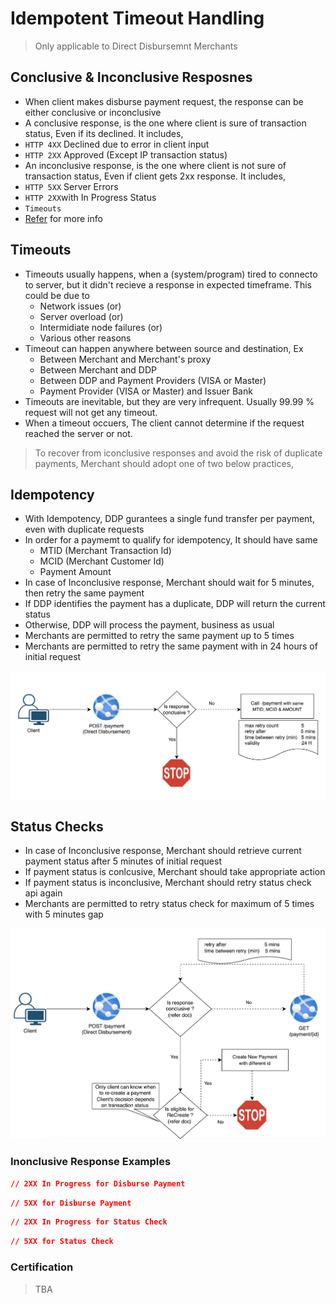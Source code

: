 # Idempotent Timeout Handling

> Only applicable to Direct Disbursemnt Merchants

## Conclusive & Inconclusive Resposnes

- When client makes disburse payment request, the response can be either conclusive or inconclusive
- A conclusive response, is the one where client is sure of transaction status, Even if its declined. It includes,
- `HTTP 4XX` Declined due to error in client input
- `HTTP 2XX`  Approved (Except IP transaction status)
- An inconclusive response, is the one where client is not sure of transaction status, Even if client gets 2xx response. It includes,
- `HTTP 5XX` Server Errors
- `HTTP 2XX`with In Progress Status
- `Timeouts`
- [Refer](Transaction-payment-status.md) for more info

## Timeouts

- Timeouts usually happens, when a (system/program) tired to connecto to server, but it didn't recieve a response in expected timeframe. This could be due to
  - Network issues (or)
  - Server overload (or)
  - Intermidiate node failures (or)
  - Various other reasons
- Timeout can happen anywhere between source and destination, Ex
  - Between Merchant and Merchant's proxy
  - Between Merchant and DDP
  - Between DDP and Payment Providers (VISA or Master)
  - Payment Provider (VISA or Master) and Issuer Bank
- Timeouts are inevitable, but they are very infrequent. Usually 99.99 % request will not get any timeout.
- When a timeout occuers, The client cannot determine if the request reached the server or not.

> To recover from iconclusive responses and avoid the risk of duplicate payments, Merchant should adopt one of two below practices,

## Idempotency

- With Idempotency, DDP gurantees a single fund transfer per payment, even with duplicate requests
- In order for a paymemt to qualify for idempotency, It should have same
  - MTID (Merchant Transaction Id)
  - MCID (Merchant Customer Id)
  - Payment Amount
- In case of Inconclusive response, Merchant should wait for 5 minutes, then retry the same payment
- If DDP identifies the payment has a duplicate, DDP will return the current status
- Otherwise, DDP will process the payment, business as usual
- Merchants are permitted to retry the same payment up to 5 times
- Merchants are permitted to retry the same payment with in 24 hours of initial request

![image](idempotency.png)

## Status Checks

- In case of Inconclusive response, Merchant should retrieve current payment status after 5 minutes of initial request
- If payment status is conlcusive, Merchant should take appropriate action
- If payment status is inconclusive, Merchant should retry status check api again
- Merchants are permitted to retry status check for maximum of 5 times with 5 minutes gap

![image](status_check.png)

### Inonclusive Response Examples

``` json
// 2XX In Progress for Disburse Payment

```

``` json
// 5XX for Disburse Payment

```

``` json
// 2XX In Progress for Status Check
```

``` json
// 5XX for Status Check

```

### Certification
>
> TBA
